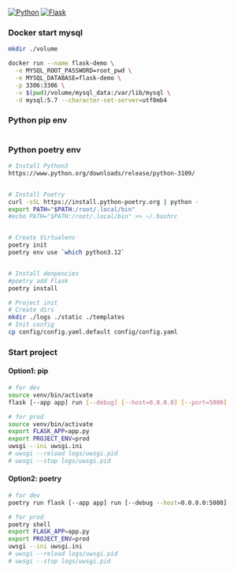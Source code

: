 [![Python](https://img.shields.io/badge/Python-3.12.2-red)](https://www.python.org/downloads/release/python-3109/)
[![Flask](https://img.shields.io/badge/flask-3.0.3-blue)](https://flask.palletsprojects.com/en/3.0.x/)

### Docker start mysql
```bash
mkdir ./volume

docker run --name flask-demo \
  -e MYSQL_ROOT_PASSWORD=root_pwd \
  -e MYSQL_DATABASE=flask-demo \
  -p 3306:3306 \
  -v $(pwd)/volume/mysql_data:/var/lib/mysql \
  -d mysql:5.7 --character-set-server=utf8mb4
```

### Python pip env
```bash
```

### Python poetry env
```bash
# Install Python3
https://www.python.org/downloads/release/python-3109/


# Install Poetry
curl -sSL https://install.python-poetry.org | python -
export PATH="$PATH:/root/.local/bin"
#echo PATH="$PATH:/root/.local/bin" >> ~/.bashrc


# Create Virtualenv
poetry init
poetry env use `which python3.12`


# Install denpencies
#poetry add Flask
poetry install

# Project init
# Create dirs
mkdir ./logs ./static ./templates
# Init config
cp config/config.yaml.default config/config.yaml
```

### Start project
#### Option1: pip
```bash
# for dev
source venv/bin/activate
flask [--app app] run [--debug] [--host=0.0.0.0] [--port=5000]

# for prod
source venv/bin/activate
export FLASK_APP=app.py
export PROJECT_ENV=prod
uwsgi --ini uwsgi.ini
# uwsgi --reload logs/uwsgi.pid
# uwsgi --stop logs/uwsgi.pid
```

#### Option2: poetry
```bash
# for dev
poetry run flask [--app app] run [--debug --host=0.0.0.0:5000]

# for prod
poetry shell
export FLASK_APP=app.py
export PROJECT_ENV=prod
uwsgi --ini uwsgi.ini
# uwsgi --reload logs/uwsgi.pid
# uwsgi --stop logs/uwsgi.pid
```
